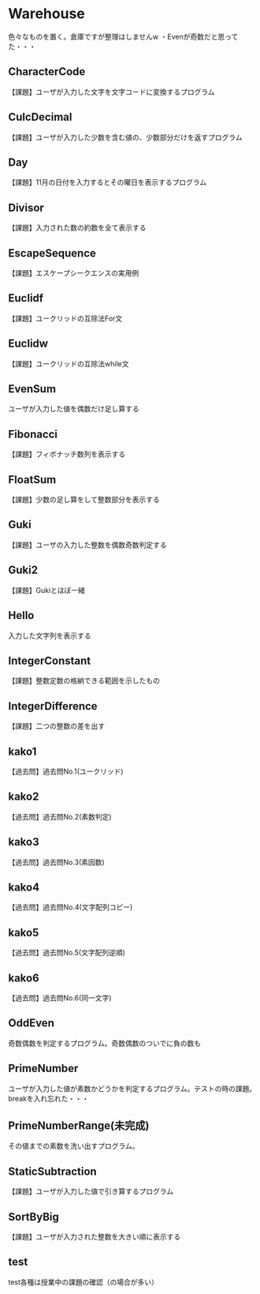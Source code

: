 # Warehouse
色々なものを置く。倉庫ですが整理はしませんw
・Evenが奇数だと思ってた・・・

## CharacterCode
【課題】ユーザが入力した文字を文字コードに変換するプログラム

## CulcDecimal
【課題】ユーザが入力した少数を含む値の、少数部分だけを返すプログラム

## Day
【課題】11月の日付を入力するとその曜日を表示するプログラム

## Divisor
【課題】入力された数の約数を全て表示する

## EscapeSequence
【課題】エスケープシークエンスの実用例

## Euclidf
【課題】ユークリッドの互除法For文

## Euclidw
【課題】ユークリッドの互除法while文

## EvenSum
ユーザが入力した値を偶数だけ足し算する

## Fibonacci
【課題】フィボナッチ数列を表示する

## FloatSum
【課題】少数の足し算をして整数部分を表示する

## Guki
【課題】ユーザの入力した整数を偶数奇数判定する

## Guki2
【課題】Gukiとほぼ一緒

## Hello
入力した文字列を表示する

## IntegerConstant
【課題】整数定数の格納できる範囲を示したもの

## IntegerDifference
【課題】二つの整数の差を出す

## kako1
【過去問】過去問No.1(ユークリッド)

## kako2
【過去問】過去問No.2(素数判定)

## kako3
【過去問】過去問No.3(素因数)

## kako4
【過去問】過去問No.4(文字配列コピー)

## kako5
【過去問】過去問No.5(文字配列逆順)

## kako6
【過去問】過去問No.6(同一文字)

## OddEven
奇数偶数を判定するプログラム。奇数偶数のついでに負の数も

## PrimeNumber
ユーザが入力した値が素数かどうかを判定するプログラム。テストの時の課題。breakを入れ忘れた・・・

## PrimeNumberRange(未完成)
その値までの素数を洗い出すプログラム。

## StaticSubtraction
【課題】ユーザが入力した値で引き算するプログラム

## SortByBig
【課題】ユーザが入力された整数を大きい順に表示する

## test
test各種は授業中の課題の確認（の場合が多い）